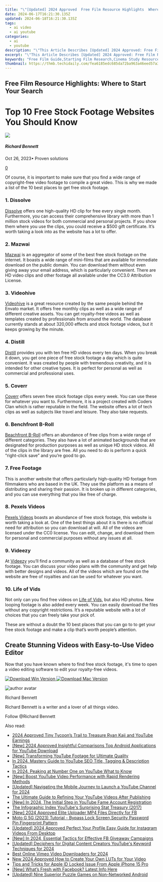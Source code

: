 ```yaml
---
title: "\"[Updated] 2024 Approved  Free Film Resource Highlights  Where to Start Your Search\""
date: 2024-06-17T16:21:30.135Z
updated: 2024-06-18T16:21:30.135Z
tags:
  - ai video
  - ai youtube
categories:
  - ai
  - youtube
description: "\"This Article Describes [Updated] 2024 Approved: Free Film Resource Highlights: Where to Start Your Search\""
excerpt: "\"This Article Describes [Updated] 2024 Approved: Free Film Resource Highlights: Where to Start Your Search\""
keywords: "Free Film Guide,Starting Film Research,Cinema Study Resources,Film Database Access,Beginner's Filmmaking Toolkit,Screenplay Collection Start,Directors & Scripts Index"
thumbnail: https://thmb.techidaily.com/fea6185edc685da72ba963a46eed57a3a71d461697393364ab3bd89b9977de72.jpg
---
```


## Free Film Resource Highlights: Where to Start Your Search

# Top 10 Free Stock Footage Websites You Should Know

![](https://images.wondershare.com/filmora/article-images/richard-bennett.jpg)

##### Richard Bennett

 Oct 26, 2023• Proven solutions

[0](#commentsBoxSeoTemplate)

Of course, it is important to make sure that you find a wide range of copyright-free video footage to compile a great video. This is why we made a list of the 10 best places to get free stock footage.

### 1\. Dissolve

[Dissolve](http://dissolve.com/) offers one high-quality HD clip for free every single month. Furthermore, you can access their comprehensive library with more than 1 million stock videos for both commercial and personal projects. If you show them where you use the clips, you could receive a $500 gift certificate. It’s worth taking a look into as the website has a lot to offer.

### 2\. Mazwai

[Mazwai](http://mazwai.com/) is an aggregator of some of the best free stock footage on the internet. It boasts a wide range of mini-films that are available for immediate download on the public domain. You can download them without even giving away your email address, which is particularly convenient. There are HD video clips and other footage all available under the CC3.0 Attribution License.

### 3\. Videohive

[Videohive](https://videohive.net/) is a great resource created by the same people behind the Envato market. It offers free monthly clips as well as a wide range of different creative assets. You can get royalty-free videos as well as templates created by professionals from around the world. The database currently stands at about 320,000 effects and stock footage videos, but it keeps growing by the minute.

### 4\. Distill

[Distill](http://www.wedistill.io/) provides you with ten free HD videos every ten days. When you break it down, you get one piece of free stock footage a day which is quite convenient. It was created by people with tremendous creativity, and it is intended for other creative types. It is perfect for personal as well as commercial and professional uses.

### 5\. Coverr

[Coverr](http://www.coverr.co/) offers seven free stock footage clips every week. You can use these for whatever you want to. Furthermore, it is a project created with Coders Clan which is rather reputable in the field. The website offers a lot of tech clips as well as subjects like travel and leisure. They also take requests.

### 6\. Benchfront B-Roll

[Beachfront B-Roll](http://www.beachfrontbroll.com/) offers an abundance of free clips from a wide range of different categories. They also have a lot of animated backgrounds that are designated for production purposes as well as unique HD stock videos. All of the clips in the library are free. All you need to do is perform a quick “right-click save” and you’re good to go.

### 7\. Free Footage

This is another website that offers particularly high-quality HD footage from filmmakers who are based in the UK. They use the platform as a means of distributing and sharing their passion. It is broken up in different categories, and you can use everything that you like free of charge.

### 8\. Pexels Videos

[Pexels Videos](https://videos.pexels.com/) boasts an abundance of free stock footage, this website is worth taking a look at. One of the best things about it is there is no official need for attribution so you can download at will. All of the videos are licensed under the CC0 license. You can edit, change, and download them for personal and commercial purposes without any issues at all.

### 9\. Videezy

At [Videezy](https://www.videezy.com/) you’ll find a community as well as a database of free stock footage. You can discuss your video plans with the community and get help with better designs and videos. All of the videos which are found on the website are free of royalties and can be used for whatever you want.

### 10\. Life of Vids

Not only can you find free videos on [Life of Vids](http://www.lifeofvids.com/), but also HD photos. New looping footage is also added every week. You can easily download the files without any copyright restrictions. It’s a reputable website with a lot of choices that you can freely take your pick of.

These are without a doubt the 10 best places that you can go to to get your free stock footage and make a clip that’s worth people’s attention.

## Create Stunning Videos with Easy-to-Use Video Editor

Now that you have known where to find free stock footage, it's time to open a video editing software to edit your royalty-free videos.

[![Download Win Version](https://images.wondershare.com/filmora/guide/download-btn-win.jpg) ](https://tools.techidaily.com/wondershare/filmora/download/) [![Download Mac Version](https://images.wondershare.com/filmora/guide/download-btn-mac.jpg) ](https://tools.techidaily.com/wondershare/filmora/download/)

![author avatar](https://images.wondershare.com/filmora/article-images/richard-bennett.jpg)

Richard Bennett

Richard Bennett is a writer and a lover of all things video.

Follow @Richard Bennett


<ins class="adsbygoogle"
     style="display:block"
     data-ad-format="autorelaxed"
     data-ad-client="ca-pub-7571918770474297"
     data-ad-slot="1223367746"></ins>



<ins class="adsbygoogle"
     style="display:block"
     data-ad-client="ca-pub-7571918770474297"
     data-ad-slot="8358498916"
     data-ad-format="auto"
     data-full-width-responsive="true"></ins>

<span class="atpl-alsoreadstyle">Also read:</span>
<div><ul>
<li><a href="https://youtube-docs.techidaily.com/approved-tiny-tycoons-trail-to-treasure-ryan-kaji-and-youtube-earnings/"><u>2024 Approved  Tiny Tycoon’s Trail to Treasure  Ryan Kaji and YouTube Earnings</u></a></li>
<li><a href="https://youtube-docs.techidaily.com/024-approved-insightful-comparisons-top-android-applications-for-youtube-download/"><u>[New] 2024 Approved  Insightful Comparisons  Top Android Applications for YouTube Download</u></a></li>
<li><a href="https://youtube-docs.techidaily.com/ransforming-youtube-footage-for-ultimate-quality/"><u>[New] Transforming YouTube Footage for Ultimate Quality</u></a></li>
<li><a href="https://youtube-docs.techidaily.com/24-mastery-guide-to-youtube-seo-title-tagging-and-description-tactics/"><u>In 2024, Mastery Guide to YouTube SEO  Title, Tagging & Description Tactics</u></a></li>
<li><a href="https://youtube-docs.techidaily.com/24-peaking-at-number-one-on-youtube-what-to-know/"><u>In 2024, Peaking at Number One on YouTube  What to Know</u></a></li>
<li><a href="https://youtube-docs.techidaily.com/oost-youtube-video-performance-with-rapid-rendering-methods/"><u>[New] Boost YouTube Video Performance with Rapid Rendering Methods</u></a></li>
<li><a href="https://youtube-docs.techidaily.com/ed-navigating-the-mobile-journey-to-launch-a-youtube-channel-for-2024/"><u>[Updated] Navigating the Mobile Journey to Launch a YouTube Channel for 2024</u></a></li>
<li><a href="https://youtube-docs.techidaily.com/ltimate-guide-to-refining-your-youtube-videos-after-publishing/"><u>The Ultimate Guide to Refining Your YouTube Videos After Publishing</u></a></li>
<li><a href="https://youtube-docs.techidaily.com/n-2024-the-initial-step-in-youtube-fame-account-registration/"><u>[New] In 2024, The Initial Step in YouTube Fame  Account Registration</u></a></li>
<li><a href="https://youtube-docs.techidaily.com/nfographic-index-youtubes-surprising-stat-treasury-2017/"><u>The Infographic Index  YouTube's Surprising Stat Treasury (2017)</u></a></li>
<li><a href="https://facebook-video-recording.techidaily.com/new-2024-approved-elite-uploader-mp4-files-directly-for-fb/"><u>[New] 2024 Approved  Elite Uploader  MP4 Files Directly for FB</u></a></li>
<li><a href="https://review-topics.techidaily.com/moto-g-5g-2023-tutorial-bypass-lock-screen-security-password-pin-fingerprint-pattern-by-drfone-android-unlock-android-unlock/"><u>Moto G 5G (2023) Tutorial - Bypass Lock Screen,Security Password Pin,Fingerprint,Pattern</u></a></li>
<li><a href="https://instagram-videos.techidaily.com/updated-2024-approved-perfect-your-profile-easy-guide-for-instagram-videos-from-desktop/"><u>[Updated] 2024 Approved  Perfect Your Profile  Easy Guide for Instagram Videos From Desktop</u></a></li>
<li><a href="https://article-helps.techidaily.com/new-in-2024-essential-tactics-for-effective-fb-giveaway-campaigns/"><u>[New] In 2024, Essential Tactics for Effective FB Giveaway Campaigns</u></a></li>
<li><a href="https://facebook-record-videos.techidaily.com/updated-deciphers-for-digital-content-creators-youtubes-keyword-techniques-for-2024/"><u>[Updated] Deciphers for Digital Content Creators  YouTube's Keyword Techniques for 2024</u></a></li>
<li><a href="https://vimeo-videos.techidaily.com/best-online-vimeo-video-downloaders-for-2024/"><u>Best Online Vimeo Video Downloaders for 2024</u></a></li>
<li><a href="https://ai-editing-video.techidaily.com/new-2024-approved-how-to-create-your-own-luts-for-your-video/"><u>New 2024 Approved How to Create Your Own LUTs for Your Video</u></a></li>
<li><a href="https://apple-account.techidaily.com/tips-and-tricks-for-apple-id-locked-issue-from-apple-iphone-15-pro-by-drfone-ios/"><u>Tips and Tricks for Apple ID Locked Issue From Apple iPhone 15 Pro</u></a></li>
<li><a href="https://facebook-clips.techidaily.com/new-whats-fresh-with-facebook-latest-info-here/"><u>[New] What’s Fresh with Facebook? Latest Info Here</u></a></li>
<li><a href="https://digital-screen-recording.techidaily.com/updated-nine-superior-puzzle-games-on-non-networked-android/"><u>[Updated] Nine Superior Puzzle Games on Non-Networked Android</u></a></li>
</ul></div>
